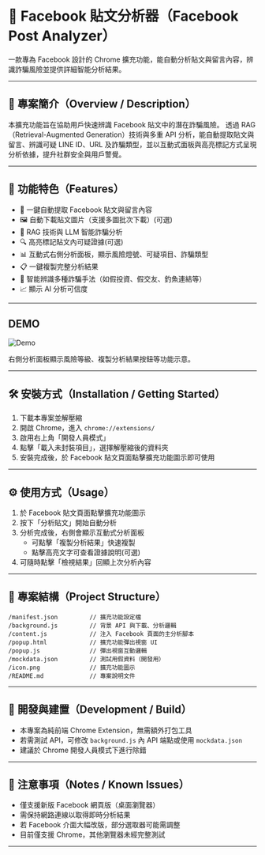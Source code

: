# 📘 Facebook 貼文分析器（Facebook Post Analyzer）

一款專為 Facebook 設計的 Chrome 擴充功能，能自動分析貼文與留言內容，辨識詐騙風險並提供詳細智能分析結果。

---

## 📖 專案簡介（Overview / Description）

本擴充功能旨在協助用戶快速辨識 Facebook 貼文中的潛在詐騙風險。
透過 RAG（Retrieval-Augmented Generation）技術與多重 API 分析，能自動提取貼文與留言、辨識可疑 LINE ID、URL 及詐騙類型，並以互動式面板與高亮標記方式呈現分析依據，提升社群安全與用戶警覺。

---

## 🚀 功能特色（Features）

- 📝 一鍵自動提取 Facebook 貼文與留言內容
- 🖼️ 自動下載貼文圖片（支援多圖批次下載）(可選)
- 🤖 RAG 技術與 LLM 智能詐騙分析
- 🔍 高亮標記貼文內可疑證據(可選)
- 📊 互動式右側分析面板，顯示風險燈號、可疑項目、詐騙類型
- 📋 一鍵複製完整分析結果
- 🎯 智能辨識多種詐騙手法（如假投資、假交友、釣魚連結等）
- 📈 顯示 AI 分析可信度


---

## DEMO

![Demo](docs/@demo_2025_06_20.gif)

 右側分析面板顯示風險等級、複製分析結果按鈕等功能示意。

---

## 🛠️ 安裝方式（Installation / Getting Started）

1. 下載本專案並解壓縮
2. 開啟 Chrome，進入 `chrome://extensions/`
3. 啟用右上角「開發人員模式」
4. 點擊「載入未封裝項目」，選擇解壓縮後的資料夾
5. 安裝完成後，於 Facebook 貼文頁面點擊擴充功能圖示即可使用

---

## ⚙️ 使用方式（Usage）

1. 於 Facebook 貼文頁面點擊擴充功能圖示
2. 按下「分析貼文」開始自動分析
3. 分析完成後，右側會顯示互動式分析面板
   - 可點擊「複製分析結果」快速複製
   - 點擊高亮文字可查看證據說明(可選)
4. 可隨時點擊「檢視結果」回顯上次分析內容

---

## 📁 專案結構（Project Structure）

```
/manifest.json         // 擴充功能設定檔
/background.js         // 背景 API 與下載、分析邏輯
/content.js            // 注入 Facebook 頁面的主分析腳本
/popup.html            // 擴充功能彈出視窗 UI
/popup.js              // 彈出視窗互動邏輯
/mockdata.json         // 測試用假資料（開發用）
/icon.png              // 擴充功能圖示
/README.md             // 專案說明文件
```

---



## 🧪 開發與建置（Development / Build）

- 本專案為純前端 Chrome Extension，無需額外打包工具
- 若需測試 API，可修改 `background.js` 內 API 端點或使用 `mockdata.json`
- 建議於 Chrome 開發人員模式下進行除錯

---

## 📌 注意事項（Notes / Known Issues）

- 僅支援新版 Facebook 網頁版（桌面瀏覽器）
- 需保持網路連線以取得即時分析結果
- 若 Facebook 介面大幅改版，部分選取器可能需調整
- 目前僅支援 Chrome，其他瀏覽器未經完整測試


---